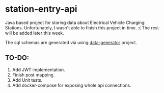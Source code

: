 # station-entry-api

Java based project for storing data about Electrical Vehicle Charging Stations. Unfortunately, I wasn't able to finish this project in time. :(
The rest will be added later this week.

The sql schemas are generated via using  [data-generator](https://github.com/Nyuczka/data-generator) project. 

## TO-DO: 
1. Add JWT implementation.
2. Finish post mapping.
3. Add Unit tests.
4. Add docker-compose for exposing whole api connections. 
 
